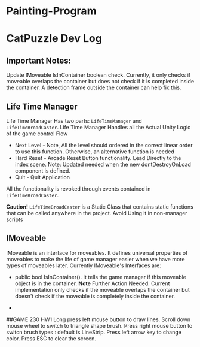 # Painting-Program
# CatPuzzle Dev Log
## Important Notes:
Update IMoveable IsInContainer boolean check. Currently, it only checks if moveable overlaps the container but does not check if it is completed inside the container. A detection frame outside the container can help fix this.
## Life Time Manager 
Life Time Manager Has two parts: ```LifeTimeManager``` and ```LifeTimeBroadCaster```.
Life Time Manager Handles all the Actual Unity Logic of the game control Flow
+ Next Level - Note, All the level should ordered in the correct linear order to use this function. Otherwise, an alternative function is needed
+ Hard Reset - Arcade Reset Button functionality. Lead Directly to the index scene. Note: Updated needed when the new dontDestroyOnLoad component is defined.
+ Quit - Quit Application

All the functionality is revoked through events contained in ```LifeTimeBroadCaster```.

**Caution!** ```LifeTimeBroadCaster``` is a Static Class that contains static functions that can be called anywhere in the project. Avoid Using it in non-manager scripts
## IMoveable
IMoveable is an interface for moveables. It defines universal properties of moveables to make the life of game manager easier when we have more types of moveables later.
Currently IMoveable's Interfaces are:
+ public bool IsInContainer(). It tells the game manager if this moveable object is in the container. **Note** Further Action Needed. Current implementation only checks if the moveable overlaps the container but doesn't check if the moveable is completely inside the container.

+ 
##GAME 230 HW1 
Long press left mouse button to draw lines.
Scroll down mouse wheel to switch to triangle shape brush.
Press right mouse button to switcn brush types : default is LineStrip.
Press left arrow key to change color.
Press ESC to clear the screen.

